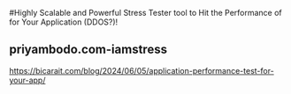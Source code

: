 #Highly Scalable and Powerful Stress Tester tool to Hit the Performance of for Your Application (DDOS?)!
## priyambodo.com-iamstress

https://bicarait.com/blog/2024/06/05/application-performance-test-for-your-app/

